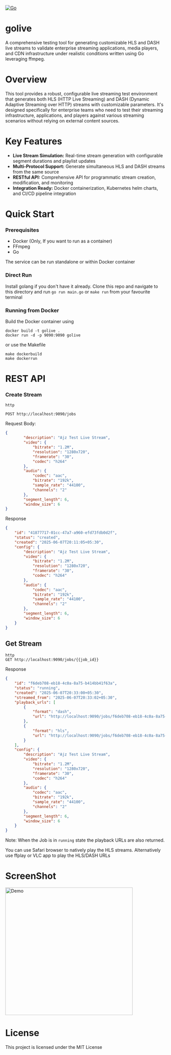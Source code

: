[![Go](https://github.com/arunjeyaprasad/golive/actions/workflows/go.yml/badge.svg)](https://github.com/arunjeyaprasad/golive/actions/workflows/go.yml)

# golive
A comprehensive testing tool for generating customizable HLS and DASH live streams to validate enterprise streaming applications, media players, and CDN infrastructure under realistic conditions written using Go leveraging ffmpeg.

# Overview
This tool provides a robust, configurable live streaming test environment that generates both HLS (HTTP Live Streaming) and DASH (Dynamic Adaptive Streaming over HTTP) streams with customizable parameters. It's designed specifically for enterprise teams who need to test their streaming infrastructure, applications, and players against various streaming scenarios without relying on external content sources.

# Key Features
<ul>
<li><b>Live Stream Simulation:</b> Real-time stream generation with configurable segment durations and playlist updates
<li><b>Multi-Protocol Support:</b> Generate simultaneous HLS and DASH streams from the same source
<li><b>RESTful API:</b> Comprehensive API for programmatic stream creation, modification, and monitoring
<li><b>Integration Ready:</b> Docker containerization, Kubernetes helm charts, and CI/CD pipeline integration
</ul>


# Quick Start
### Prerequisites
<ul>
<li>Docker (Only, If you want to run as a container)
<li>FFmpeg
<li>Go
</ul>

The service can be run standalone or within Docker container

### Direct Run
Install golang if you don't have it already. Clone this repo and navigate to this directory and run
```go run main.go``` or ```make run```
from your favourite terminal

### Running from Docker
Build the Docker container using
```
docker build -t golive .
docker run -d -p 9090:9090 golive
```
or use the Makefile
```
make dockerbuild
make dockerrun
```

# REST API
### Create Stream
```
http

POST http://localhost:9090/jobs
```
Request Body:
```json
{
        "description": "Ajz Test Live Stream",
        "video": {
            "bitrate": "1.2M",
            "resolution": "1280x720",
            "framerate": "30",
            "codec": "h264"
        },
        "audio": {
            "codec": "aac",
            "bitrate": "192k",
            "sample_rate": "44100",
            "channels": "2"
        },
        "segment_length": 6,
        "window_size": 6
}
```

Response
```json
{
    "id": "41877717-01cc-47a7-a960-efd73fdb0d2f",
    "status": "created",
    "created": "2025-06-07T20:11:05+05:30",
    "config": {
        "description": "Ajz Test Live Stream",
        "video": {
            "bitrate": "1.2M",
            "resolution": "1280x720",
            "framerate": "30",
            "codec": "h264"
        },
        "audio": {
            "codec": "aac",
            "bitrate": "192k",
            "sample_rate": "44100",
            "channels": "2"
        },
        "segment_length": 6,
        "window_size": 6
    }
}
```

## Get Stream
```
http
GET http://localhost:9090/jobs/{{job_id}}
```

Response
```json
{
    "id": "f6deb708-eb18-4c0a-8a75-b414bb41f63a",
    "status": "running",
    "created": "2025-06-07T20:33:00+05:30",
    "streamed_from": "2025-06-07T20:33:02+05:30",
    "playback_urls": [
        {
            "format": "dash",
            "url": "http://localhost:9090/jobs/f6deb708-eb18-4c0a-8a75-b414bb41f63a/manifest.mpd"
        },
        {
            "format": "hls",
            "url": "http://localhost:9090/jobs/f6deb708-eb18-4c0a-8a75-b414bb41f63a/master.m3u8"
        }
    ],
    "config": {
        "description": "Ajz Test Live Stream",
        "video": {
            "bitrate": "1.2M",
            "resolution": "1280x720",
            "framerate": "30",
            "codec": "h264"
        },
        "audio": {
            "codec": "aac",
            "bitrate": "192k",
            "sample_rate": "44100",
            "channels": "2"
        },
        "segment_length": 6,
        "window_size": 6
    }
}
```
Note: When the Job is in `running` state the playback URLs are also returned.

You can use Safari browser to natively play the HLS streams. Alternatively use ffplay or VLC app to play the HLS/DASH URLs

# ScreenShot
<img src="./assets/output.gif" width="400" alt="Demo"/>

# License
This project is licensed under the MIT License
